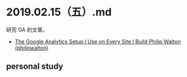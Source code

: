 # 2019.02.15（五）.md
研究 GA 的文章。
- [The Google Analytics Setup I Use on Every Site I Build Philip Walton (philipwalton)](https://github.com/flameddd/blog/blob/master/2019-02-15%EF%BC%9AThe%20GA%20Setup%20I%20Use%20on%20Every%20Site%20I%20Build.md)


## personal study
